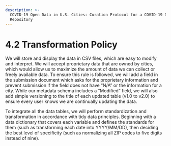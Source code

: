 ```yaml
---
description: >-
  COVID-19 Open Data in U.S. Cities: Curation Protocol for a COVID-19 Data
  Repository
---
```


# 4.2 Transformation Policy

We will store and display the data in CSV files, which are easy to modify and interpret. We will accept proprietary data that are owned by cities, which would allow us to maximize the amount of data we can collect or freely available data. To ensure this rule is followed, we will add a field in the submission document which asks for the proprietary information and prevent submission if the field does not have “N/A” or the information for a city. While our metadata schema includes a “Modified” field, we will also add simple versioning to the title of each updated table \(v1.0 to v2.0\) to ensure every user knows we are continually updating the data.

To integrate all the data tables, we will perform standardization and transformation in accordance with tidy data principles. Beginning with a data dictionary that covers each variable and defines the standards for them \(such as transforming each date into YYYY/MM/DD\), then deciding the best level of specificity \(such as normalizing all ZIP codes to five digits instead of nine\).   


